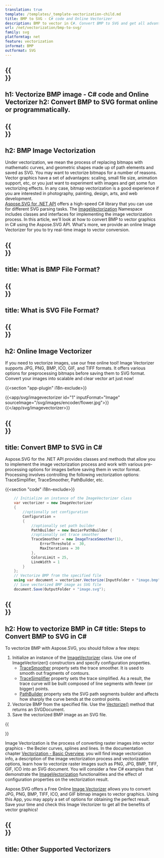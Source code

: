 ```yaml
---
translation: true
template: /templates/_template-vectorization-child.md
title: BMP to SVG - C# code and Online Vectorizer 
description: BMP to vector in C#. Convert BMP to SVG and get all advantages of vector graphics. Try Online Image Vectorizer for free!
url: /net/vectorization/bmp-to-svg/
family: svg
platformtag: net
feature: vectorization
informat: BMP
outformat: SVG
---
```


{{<section banner>}}
---
h1: Vectorize BMP image - C# code and Online Vectorizer
h2: Convert BMP to SVG format online or programmatically.
---

{{<section overview>}}
---
h2: BMP Image Vectorization
---

Under vectorization, we mean the process of replacing bitmaps with mathematic curves, and geometric shapes made up of path elements and saved as SVG. You may want to vectorize bitmaps for a number of reasons. Vector graphics have a set of advantages: scaling, small file size, animation support, etc, or you just want to experiment with images and get some fun vectorizing effects. In any case, bitmap vectorization is a good experience if you are interested in photography, painting, design, arts, and web development.<br>
[Aspose.SVG for .NET API](https://products.aspose.com/svg/{{lang.url-fragment}}net/) offers a high-speed C# library that you can use for different SVG parsing tasks. The [ImageVectorization](https://reference.aspose.com/svg/net/aspose.svg.imagevectorization/) Namespace includes classes and interfaces for implementing the image vectorization process. In this article, we'll look at how to convert BMP to vector graphics in C# using the Aspose.SVG API. What's more, we provide an online Image Vectorizer for you to try real-time image to vector conversion.

{{<section input-file>}}
---
title: What is BMP File Format?
---

{{<section output-file>}}
---
title: What is SVG File Format?
---

{{<section plagin-text>}}
---
h2: Online Image Vectorizer
---

If you need to vectorize images, use our free online tool! Image Vectorizer supports JPG, PNG, BMP, ICO, GIF, and TIFF formats. It offers various options for preprocessing bitmaps before saving them to SVG format. Convert your images into scalable and clear vector art just now!

{{<section "app-plugin" i18n-exclude>}}

{{<app/svg/imagevectorizer id="1" inputFormat="Image" sourceImage="/svg/images/encoder/flower.jpg">}}{{</app/svg/imagevectorizer>}} 

{{<section code-text>}}
---
title: Convert BMP to SVG in C#
---

Aspose.SVG for the .NET API provides classes and methods that allow you to implement the image vectorization process and work with various pre-processing options for images before saving them in vector format. Processing involves controlling the following vectorization options: TraceSimplifier, TraceSmoother, PathBuilder, etc.

{{<section "code" i18n-exclude>}}

```cs       
	// Initialize an instance of the ImageVectorizer class
	var vectorizer = new ImageVectorizer
    {
		//optionally set configuration
        Configuration =
        {
			//optionally set path builder
            PathBuilder = new BezierPathBuilder {
			//optionally set trace smoother
            TraceSmoother = new ImageTraceSmoother(1),
                ErrorThreshold =  30,
                MaxIterations = 30
            },
            ColorsLimit = 25,
            LineWidth = 1
        }
    };
    // Vectorize BMP from the specified file
	using var document = vectorizer.Vectorize(InputFolder + "image.bmp");
    // Save vectorized BMP image as SVG file 
	document.Save(OutputFolder + "image.svg");
```

{{<section steps>}}
---
h2: How to vectorize BMP in C#
title: Steps to Convert BMP to SVG in C#
---

To vectorize BMP with Aspose.SVG, you should follow a few steps:

1. Initialize an instance of the [ImageVectorizer](https://reference.aspose.com/svg/net/aspose.svg.imagevectorization/imagevectorizer/) class. Use one of ImageVectorizer() constructors and specify configuration properties.
    - [TraceSmoother](https://reference.aspose.com/svg/net/aspose.svg.imagevectorization/imagevectorizerconfiguration/tracesmoother/) property sets the trace smoother. It is used to smooth out fragments of contours. 
    - [TraceSimplifier](https://reference.aspose.com/svg/net/aspose.svg.imagevectorization/imagevectorizerconfiguration/tracesimplifier/) property sets the trace simplified. As a result, the trace curve will be built composed of line segments with fewer (or bigger) points.
    - [PathBuilder](https://reference.aspose.com/svg/net/aspose.svg.imagevectorization/imagevectorizerconfiguration/pathbuilder/) property sets the SVG path segments builder and affects how sharply the curve bends at the control points.
1. Vectorize BMP from the specified file. Use the [Vectorize()](https://reference.aspose.com/svg/net/aspose.svg.imagevectorization/imagevectorizer/vectorize/) method that returns an SVGDocument.
1. Save the vectorized BMP image as an SVG file.

{{<section documentation>}}

Image Vectorization is the process of converting raster images into vector graphics - the Bezier curves, splines and lines. In the documentation chapter <a href="https://docs.aspose.com/svg/net/how-to-work-with-aspose-svg-api/vectorization/" target="_blank">Vectorization - Basic Overview</a>, you will find image vectorization info, a description of the image vectorization process and vectorization options, learn how to vectorize raster images such as PNG, JPG, BMP, TIFF, GIF, ICO into an SVG document. You will consider a few C# examples that demonstrate the [ImageVectorization](https://reference.aspose.com/svg/net/aspose.svg.imagevectorization/) functionalities and the effect of configuration properties on the vectorization result.

Aspose.SVG offers a Free Online [Image Vectorizer](https://products.aspose.app/svg/image-vectorization) allows you to convert JPG, PNG, BMP, TIFF, ICO, and GIF bitmap images to vector graphics. Using this App, you may apply a set of options for obtaining the perfect result. Save your time and check this Image Vectorizer to get all the benefits of vector graphics!

{{<section other-vectorizers>}}
---
title: Other Supported Vectorizers
---